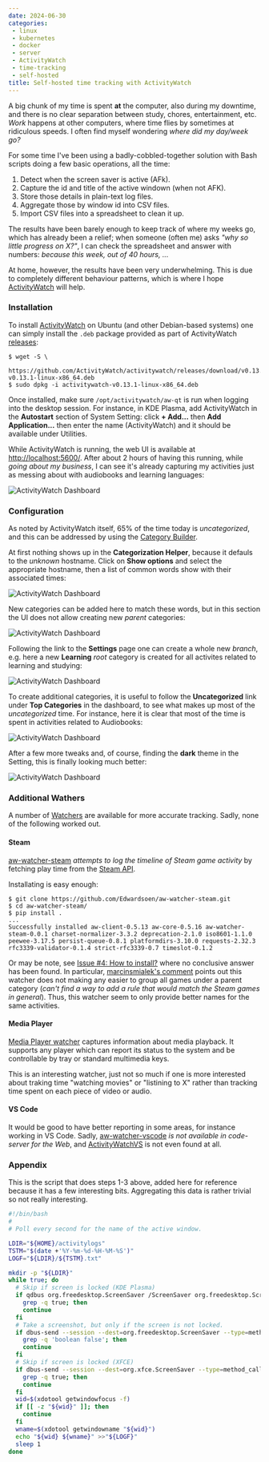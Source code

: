 ```yaml
---
date: 2024-06-30
categories:
 - linux
 - kubernetes
 - docker
 - server
 - ActivityWatch
 - time-tracking
 - self-hosted
title: Self-hosted time tracking with ActivityWatch
---
```


A big chunk of my time is spent **at** the computer, also during
my downtime, and there is no clear separation between study,
chores, entertainment, etc. *Work* happens at other computers,
where time flies by sometimes at ridiculous speeds. I often find
myself wondering *where did my day/week go?*

<!-- more -->

For some time I've been using a badly-cobbled-together solution
with Bash scripts doing a few basic operations, all the time:

1. Detect when the screen saver is active (AFk).
2. Capture the id and title of the active windown (when not AFK).
3. Store those details in plain-text log files.
4. Aggregate those by window id into CSV files.
5. Import CSV files into a spreadsheet to clean it up.

The results have been barely enough to keep track of where my
weeks go, which has already been a relief; when someone (often me)
asks *"why so little progress on X?"*, I can check the spreadsheet and
answer with numbers: *because this week, out of 40 hours, ...*

At home, however, the results have been very underwhelming. This
is due to completely different behaviour patterns, which is where
I hope [ActivityWatch](https://activitywatch.net/) will help.

### Installation

To install [ActivityWatch](https://activitywatch.net/) on Ubuntu
(and other Debian-based systems) one can simply install the `.deb`
package provided as part of ActivityWatch
[releases](https://github.com/ActivityWatch/activitywatch/releases):

```
$ wget -S \
    https://github.com/ActivityWatch/activitywatch/releases/download/v0.13.1/activitywatch-v0.13.1-linux-x86_64.deb
$ sudo dpkg -i activitywatch-v0.13.1-linux-x86_64.deb
```

Once installed, make sure `/opt/activitywatch/aw-qt` is run when
logging into the desktop session. For instance, in KDE Plasma, add
ActivityWatch in the **Autostart** section of System Setting:
click **+ Add...** then **Add Application...** then enter the name
(ActivityWatch) and it should be available under Utilities.

While ActivityWatch is running, the web UI is available at
[http://localhost:5600/](http://localhost:5600/).
After about 2 hours of having this running, while 
*going about my business*, I can see it's already capturing my
activities just as messing about with audiobooks and learning
languages:

![ActivityWatch Dashboard](../media/2024-06-30-self-hosted-time-tracking-with-activitywatch/activitywatch-dashboard.png)

### Configuration

As noted by ActivityWatch itself, 65% of the time today is
*uncategorized*, and this can be addressed by using the
[Category Builder](https://docs.activitywatch.net/en/latest/features/categorization.html).

At first nothing shows up in the **Categorization Helper**,
because it defauls to the *unknown* hostname. Click on
**Show options** and select the appropriate hostname, then
a list of common words show with their associated times:

![ActivityWatch Dashboard](../media/2024-06-30-self-hosted-time-tracking-with-activitywatch/activitywatch-categorization-helper-2.png)

New categories can be added here to match these words, but
in this section the UI does not allow creating new *parent*
categories:

![ActivityWatch Dashboard](../media/2024-06-30-self-hosted-time-tracking-with-activitywatch/activitywatch-categorization-helper-3.png)

Following the link to the **Settings** page one can create a
whole new *branch*, e.g. here a new **Learning** *root*
category is created for all activites related to learning
and studying:

![ActivityWatch Dashboard](../media/2024-06-30-self-hosted-time-tracking-with-activitywatch/activitywatch-categorization-helper-4.png)

To create additional categories, it is useful to follow the
**Uncategorized** link under **Top Categories** in the
dashboard, to see what makes up most of the *uncategorized*
time. For instance, here it is clear that most of the time
is spent in activities related to Audiobooks:

![ActivityWatch Dashboard](../media/2024-06-30-self-hosted-time-tracking-with-activitywatch/activitywatch-categorization-helper-6.png)

After a few more tweaks and, of course, finding the **dark**
theme in the Setting, this is finally looking much better:

![ActivityWatch Dashboard](../media/2024-06-30-self-hosted-time-tracking-with-activitywatch/activitywatch-categorization-helper-11.png)

### Additional Wathers

A number of [Watchers](https://docs.activitywatch.net/en/latest/watchers.html#custom-watchers)
are available for more accurate tracking.
Sadly, none of the following worked out.

#### Steam
 
[aw-watcher-steam](https://github.com/Edwardsoen/aw-watcher-steam)
*attempts to log the timeline of Steam game activity*
by fetching play time from the
[Steam API](https://steamcommunity.com/dev).

Installating is easy enough:

```
$ git clone https://github.com/Edwardsoen/aw-watcher-steam.git
$ cd aw-watcher-steam/
$ pip install .
...
Successfully installed aw-client-0.5.13 aw-core-0.5.16 aw-watcher-steam-0.0.1 charset-normalizer-3.3.2 deprecation-2.1.0 iso8601-1.1.0 peewee-3.17.5 persist-queue-0.8.1 platformdirs-3.10.0 requests-2.32.3 rfc3339-validator-0.1.4 strict-rfc3339-0.7 timeslot-0.1.2
```

Or may be note, see
[Issue #4: How to install?](https://github.com/Edwardsoen/aw-watcher-steam/issues/4)
where no conclusive answer has been found. In particular,
[marcinsmialek's comment](https://github.com/Edwardsoen/aw-watcher-steam/issues/4#issuecomment-1975401516)
points out this watcher does not making any easier to group
all games under a parent category (*can't find a way to add
a rule that would match the Steam games in general*). Thus,
this watcher seem to only provide better names for the same
activities.

#### Media Player

[Media Player watcher](https://github.com/2e3s/aw-watcher-media-player)
captures information about media playback. It supports any
player which can report its status to the system and be
controllable by tray or standard multimedia keys.

This is an interesting watcher, just not so much if one is
more interested about traking time "watching movies" or
"listining to X" rather than tracking time spent on each
piece of video or audio.

#### VS Code

It would be good to have better reporting in some areas,
for instance working in VS Code. Sadly,
[aw-watcher-vscode](https://github.com/ActivityWatch/aw-watcher-vscode)
*is not available in code-server for the Web*, and
[ActivityWatchVS](https://github.com/LaggAt/ActivityWatchVS)
is not even found at all.

### Appendix

This is the script that does steps 1-3 above, added here for 
reference because it has a few interesting bits.
Aggregating this data is rather trivial so not really interesting.

```bash
#!/bin/bash
#
# Poll every second for the name of the active window.

LDIR="${HOME}/activitylogs"
TSTM="$(date +'%Y-%m-%d-%H-%M-%S')"
LOGF="${LDIR}/${TSTM}.txt"

mkdir -p "${LDIR}"
while true; do
  # Skip if screen is locked (KDE Plasma)
  if qdbus org.freedesktop.ScreenSaver /ScreenSaver org.freedesktop.ScreenSaver.GetActive 2>/dev/null |
    grep -q true; then
    continue
  fi
  # Take a screenshot, but only if the screen is not locked.
  if dbus-send --session --dest=org.freedesktop.ScreenSaver --type=method_call --print-reply /org/freedesktop/ScreenSaver org.freedesktop.ScreenSaver.GetActive 2>/dev/null |
    grep -q 'boolean false'; then
    continue
  fi
  # Skip if screen is locked (XFCE)
  if dbus-send --session --dest=org.xfce.ScreenSaver --type=method_call --print-reply /org/xfce/ScreenSaver org.xfce.ScreenSaver.GetActive 2>/dev/null |
    grep -q true; then
    continue
  fi
  wid=$(xdotool getwindowfocus -f)
  if [[ -z "${wid}" ]]; then
    continue
  fi
  wname=$(xdotool getwindowname "${wid}")
  echo "${wid} ${wname}" >>"${LOGF}"
  sleep 1
done
```